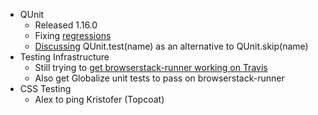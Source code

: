 - QUnit 
    - Released 1.16.0 
    - Fixing [regressions](https://github.com/jquery/qunit/milestones/1.16.1) 
    - [Discussing](https://github.com/jquery/qunit/pull/714) QUnit.test(name) as an alternative to QUnit.skip(name) 
- Testing Infrastructure 
    - Still trying to [get browserstack-runner working on Travis](https://github.com/browserstack/browserstack-runner/issues/95) 
    - Also get Globalize unit tests to pass on browserstack-runner 
- CSS Testing 
    - Alex to ping Kristofer (Topcoat)
